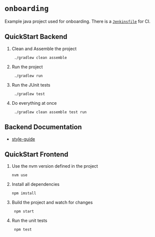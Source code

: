 # `onboarding`

Example java project used for onboarding. There is a [`Jenkinsfile`](https://jenkins.io/doc/book/pipeline/syntax/)
for CI.

## QuickStart Backend

1. Clean and Assemble the project
        
        ./gradlew clean assemble

2. Run the project
        
        ./gradlew run
        
3. Run the JUnit tests

        ./gradlew test
        
4. Do everything at once
        
        ./gradlew clean assemble test run

## Backend Documentation
                          
* [style-guide](https://wiki.payjunction.com/display/DEV/Java+Style+Guide)       

## QuickStart Frontend
1. Use the nvm version defined in the project
   ```
   nvm use
   ```
2. Install all dependencies
   ```
   npm imstall
   ```
1. Build the project and watch for changes

        npm start  
        
1. Run the unit tests

        npm test     
             
